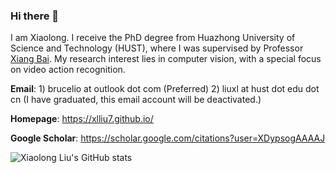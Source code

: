 ### Hi there 👋

<!--
**xlliu7/xlliu7** is a ✨ _special_ ✨ repository because its `README.md` (this file) appears on your GitHub profile.

Here are some ideas to get you started:

- 🔭 I’m currently working on ...
- 🌱 I’m currently learning ...
- 👯 I’m looking to collaborate on ...
- 🤔 I’m looking for help with ...
- 💬 Ask me about ...
- 📫 How to reach me: ...
- 😄 Pronouns: ...
- ⚡ Fun fact: ...
-->
I am Xiaolong. I receive the PhD degree from Huazhong University of Science and Technology (HUST), where I was supervised by Professor [Xiang Bai](https://scholar.google.com/citations?user=UeltiQ4AAAAJ). My research interest lies in computer vision, with a special focus on video action recognition. 

**Email**: 1) brucelio at outlook dot com (Preferred)  2) liuxl at hust dot edu dot cn (I have graduated, this email account will be deactivated.)

**Homepage**: https://xlliu7.github.io/

**Google Scholar**: https://scholar.google.com/citations?user=XDypsogAAAAJ



![Xiaolong Liu's GitHub stats](https://github-readme-stats.vercel.app/api?username=xlliu7&show_icons=true)

